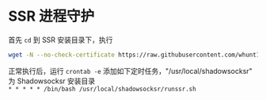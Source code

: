 # SSR 进程守护
首先 `cd` 到 SSR 安装目录下，执行
```bash
wget -N --no-check-certificate https://raw.githubusercontent.com/whunt1/MTPtoSSR/master/runssr.sh && chmod +x runssr.sh && bash runssr.sh
```
正常执行后，运行 `crontab -e` 添加如下定时任务，"/usr/local/shadowsocksr" 为 Shadowsocksr 安装目录   
`* * * * * /bin/bash /usr/local/shadowsocksr/runssr.sh`
